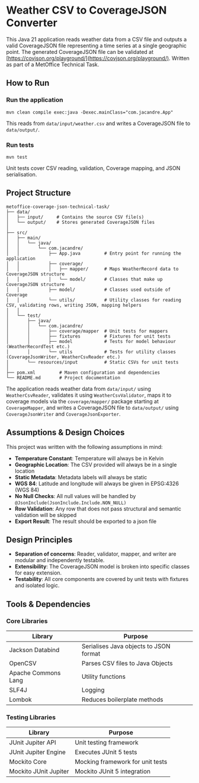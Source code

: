# Weather CSV to CoverageJSON Converter

This Java 21 application reads weather data from a CSV file and outputs a valid CoverageJSON file representing a time series at a single geographic point.
The generated CoverageJSON file can be validated at [https://covjson.org/playground/](https://covjson.org/playground/).
Written as part of a MetOffice Technical Task.

## How to Run

### Run the application

```shell
mvn clean compile exec:java -Dexec.mainClass="com.jacandre.App"
```

This reads from `data/input/weather.csv` and writes a CoverageJSON file to `data/output/`.

### Run tests

```shell
mvn test
```

Unit tests cover CSV reading, validation, Coverage mapping, and JSON serialisation.

## Project Structure

```text
metoffice-coverage-json-technical-task/
├── data/
│   ├── input/     # Contains the source CSV file(s)
│   └── output/    # Stores generated CoverageJSON files
│
├── src/
│   ├── main/
│   │   └── java/
│   │       └── com.jacandre/
│   │           ├── App.java         # Entry point for running the application
│   │           ├── coverage/
│   │           │   ├── mapper/      # Maps WeatherRecord data to CoverageJSON structure
│   │           │   └── model/       # Classes that make up CoverageJSON structure
│   │           ├── model/           # Classes used outside of Coverage
│   │           └── utils/           # Utility classes for reading CSV, validating rows, writing JSON, mapping helpers
│   │
│   └── test/
│       ├── java/
│       │   └── com.jacandre/
│       │       ├── coverage/mapper  # Unit tests for mappers
│       │       ├── fixtures         # Fixtures for unit tests
│       │       ├── model            # Tests for model behaviour (WeatherRecordTest etc.)
│       │       └── utils            # Tests for utility classes (CoverageJsonWriter, WeatherCsvReader etc.)
│       └── resources/input          # Static CSVs for unit tests
│
├── pom.xml         # Maven configuration and dependencies
└── README.md       # Project documentation
```

The application reads weather data from `data/input/` using `WeatherCsvReader`, validates it using `WeatherCsvValidator`, maps it to coverage models via the `coverage/mapper/` package starting at `CoverageMapper`, and writes a CoverageJSON file to `data/output/` using `CoverageJsonWriter` and `CoverageJsonExporter`.

## Assumptions & Design Choices

This project was written with the following assumptions in mind:
- **Temperature Constant**: Temperature will always be in Kelvin
- **Geographic Location**: The CSV provided will always be in a single location
- **Static Metadata**: Metadata labels will always be static
- **WGS 84**: Latitude and longitude will always be given in EPSG:4326 (WGS 84)
- **No Null Checks**: All null values will be handled by `@JsonInclude(JsonInclude.Include.NON_NULL)`
- **Row Validation**: Any row that does not pass structural and semantic validation will be skipped
- **Export Result**: The result should be exported to a json file

## Design Principles

- **Separation of concerns**: Reader, validator, mapper, and writer are modular and independently testable.
- **Extensibility**: The CoverageJSON model is broken into specific classes for easy extension.
- **Testability**: All core components are covered by unit tests with fixtures and isolated logic.

## Tools & Dependencies

### Core Libraries

| Library              | Purpose                                |
|----------------------|----------------------------------------|
| Jackson Databind     | Serialises Java objects to JSON format |
| OpenCSV              | Parses CSV files to Java Objects       |
| Apache Commons Lang	 | Utility functions                      |
| SLF4J                | Logging                                |
| Lombok               | Reduces boilerplate methods            |

### Testing Libraries

| Library               | Purpose                          |
|-----------------------|----------------------------------|
| JUnit Jupiter API     | Unit testing framework           |
| JUnit Jupiter Engine  | Executes JUnit 5 tests           |
| Mockito Core          | Mocking framework for unit tests |
| Mockito JUnit Jupiter | Mockito JUnit 5 integration      |
